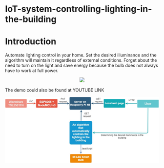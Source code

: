 # IoT-system-controlling-lighting-in-the-building

# Introduction
Automate lighting control in your home. Set the desired illuminance and the algorithm will maintain it regardless of external conditions.
Forget about the need to turn on the light and save energy because the bulb does not always have to work at full power. 

<p align="center">
  <img src="demo/demo.gif">
</p>

The demo could also be found at YOUTUBE LINK


![](images/project_schema.jpg)
